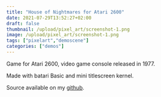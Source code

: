```yaml
---
title: "House of Nightmares for Atari 2600"
date: 2021-07-29T13:52:27+02:00
draft: false
thumbnail: /upload/pixel_art/screenshot-1.png
image: /upload/pixel_art/screenshot-1.png
tags: ["pixelart","demoscene"]
categories: ["demos"]
---
```


Game for Atari 2600, video game console released in 1977.
<!--more-->
Made with batari Basic and mini titlescreen kernel.

Source available on my <a href="https://github.com/przem360/house-of-nightmares" target="_blank">github</a>.


